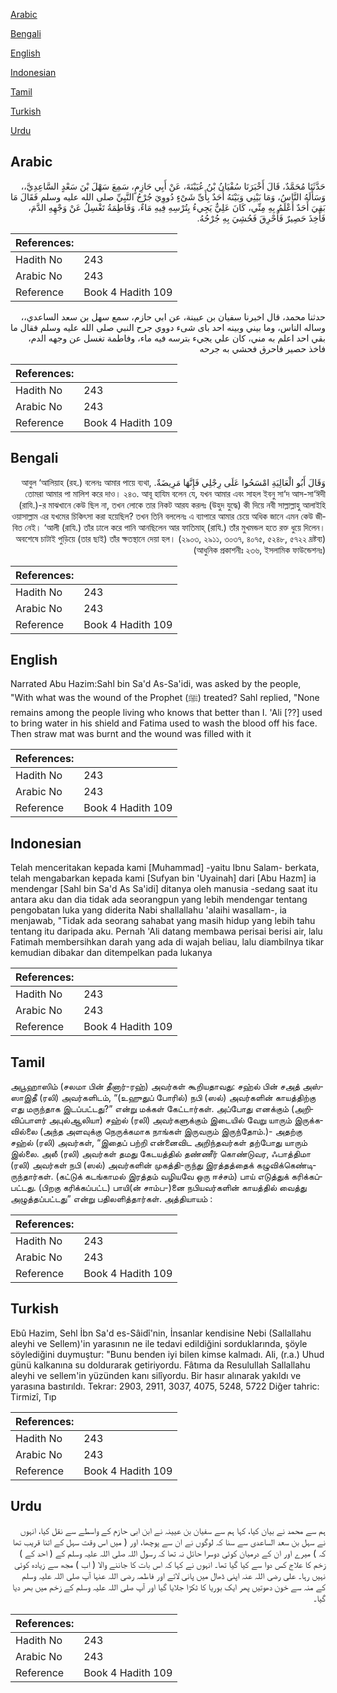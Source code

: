 [Arabic](#arabic)

[Bengali](#bengali)

[English](#english)

[Indonesian](#indonesian)

[Tamil](#tamil)

[Turkish](#turkish)

[Urdu](#urdu)

## Arabic


<div dir="rtl" lang="ar" style={{fontSize:'larger',backgroundColor:'#f8f9fa',padding:20}}>
حَدَّثَنَا مُحَمَّدٌ، قَالَ أَخْبَرَنَا سُفْيَانُ بْنُ عُيَيْنَةَ، عَنْ أَبِي حَازِمٍ، سَمِعَ سَهْلَ بْنَ سَعْدٍ السَّاعِدِيَّ،، وَسَأَلَهُ النَّاسُ، وَمَا بَيْنِي وَبَيْنَهُ أَحَدٌ بِأَىِّ شَىْءٍ دُووِيَ جُرْحُ النَّبِيِّ صلى الله عليه وسلم فَقَالَ مَا بَقِيَ أَحَدٌ أَعْلَمُ بِهِ مِنِّي، كَانَ عَلِيٌّ يَجِيءُ بِتُرْسِهِ فِيهِ مَاءٌ، وَفَاطِمَةُ تَغْسِلُ عَنْ وَجْهِهِ الدَّمَ، فَأُخِذَ حَصِيرٌ فَأُحْرِقَ فَحُشِيَ بِهِ جُرْحُهُ‏.‏
</div>
<div style={{backgroundColor:'#f8f9fa',padding:20, marginBottom: 10}}><table> <thead> <tr> <th>References:</th> <th></th> </tr> </thead> <tbody><tr><td>Hadith No</td><td>243</td></tr><tr><td>Arabic No</td><td>243</td></tr><tr><td>Reference</td><td>Book 4 Hadith 109</td></tr></tbody></table></div>


<div dir="rtl" lang="ar" style={{fontSize:'larger',backgroundColor:'#f8f9fa',padding:20}}>
حدثنا محمد، قال اخبرنا سفيان بن عيينة، عن ابي حازم، سمع سهل بن سعد الساعدي،، وساله الناس، وما بيني وبينه احد باى شىء دووي جرح النبي صلى الله عليه وسلم فقال ما بقي احد اعلم به مني، كان علي يجيء بترسه فيه ماء، وفاطمة تغسل عن وجهه الدم، فاخذ حصير فاحرق فحشي به جرحه
</div>
<div style={{backgroundColor:'#f8f9fa',padding:20, marginBottom: 10}}><table> <thead> <tr> <th>References:</th> <th></th> </tr> </thead> <tbody><tr><td>Hadith No</td><td>243</td></tr><tr><td>Arabic No</td><td>243</td></tr><tr><td>Reference</td><td>Book 4 Hadith 109</td></tr></tbody></table></div>

## Bengali


<div dir="rtl" lang="bn" style={{fontSize:'larger',backgroundColor:'#f8f9fa',padding:20}}>
وَقَالَ أَبُو الْعَالِيَةِ امْسَحُوا عَلَى رِجْلِي فَإِنَّهَا مَرِيضَةٌ. আবুল ‘আলিয়াহ (রহ.) বলেনঃ আমার পায়ে ব্যথা, তোমরা আমার পা মালিশ করে দাও। ২৪৩. আবূ হাযিম বলেন যে, যখন আমার এবং সাহল ইবনু সা‘দ আস-সা‘ঈদী (রাযি.)-র মাঝখানে কেউ ছিল না, তখন লোকে তার নিকট আরয করলঃ (উহুদ যুদ্ধে) কী দিয়ে নবী সাল্লাল্লাহু আলাইহি ওয়াসাল্লাম এর যখমের চিকিৎসা করা হয়েছিল? তখন তিনি বললেনঃ এ ব্যাপারে আমার চেয়ে অধিক জানে এমন কেউ জীবিত নেই। ‘আলী (রাযি.) তাঁর ঢালে করে পানি আনছিলেন আর ফাতিমাহ্ (রাযি.) তাঁর মুখমন্ডল হতে রক্ত ধুয়ে দিলেন। অবশেষে চাটাই পুড়িয়ে (তার ছাই) তাঁর ক্ষতস্থানে দেয়া হল। (২৯০৩, ২৯১১, ৩০৩৭, ৪০৭৫, ৫২৪৮, ৫৭২২ দ্রষ্টব্য) (আধুনিক প্রকাশনীঃ ২৩৬, ইসলামিক ফাউন্ডেশনঃ)
</div>
<div style={{backgroundColor:'#f8f9fa',padding:20, marginBottom: 10}}><table> <thead> <tr> <th>References:</th> <th></th> </tr> </thead> <tbody><tr><td>Hadith No</td><td>243</td></tr><tr><td>Arabic No</td><td>243</td></tr><tr><td>Reference</td><td>Book 4 Hadith 109</td></tr></tbody></table></div>

## English


<div dir="ltr" lang="en" style={{fontSize:'larger',backgroundColor:'#f8f9fa',padding:20}}>
Narrated Abu Hazim:Sahl bin Sa'd As-Sa'idi, was asked by the people, "With what was the wound of the Prophet (ﷺ) treated? Sahl replied, "None remains among the people living who knows that better than I. 'Ali [??] used to bring water in his shield and Fatima used to wash the blood off his face. Then straw mat was burnt and the wound was filled with it
</div>
<div style={{backgroundColor:'#f8f9fa',padding:20, marginBottom: 10}}><table> <thead> <tr> <th>References:</th> <th></th> </tr> </thead> <tbody><tr><td>Hadith No</td><td>243</td></tr><tr><td>Arabic No</td><td>243</td></tr><tr><td>Reference</td><td>Book 4 Hadith 109</td></tr></tbody></table></div>

## Indonesian


<div dir="ltr" lang="id" style={{fontSize:'larger',backgroundColor:'#f8f9fa',padding:20}}>
Telah menceritakan kepada kami [Muhammad] -yaitu Ibnu Salam- berkata, telah mengabarkan kepada kami [Sufyan bin 'Uyainah] dari [Abu Hazm] ia mendengar [Sahl bin Sa'd As Sa'idi] ditanya oleh manusia -sedang saat itu antara aku dan dia tidak ada seorangpun yang lebih mendengar tentang pengobatan luka yang diderita Nabi shallallahu 'alaihi wasallam-, ia menjawab, "Tidak ada seorang sahabat yang masih hidup yang lebih tahu tentang itu daripada aku. Pernah 'Ali datang membawa perisai berisi air, lalu Fatimah membersihkan darah yang ada di wajah beliau, lalu diambilnya tikar kemudian dibakar dan ditempelkan pada lukanya
</div>
<div style={{backgroundColor:'#f8f9fa',padding:20, marginBottom: 10}}><table> <thead> <tr> <th>References:</th> <th></th> </tr> </thead> <tbody><tr><td>Hadith No</td><td>243</td></tr><tr><td>Arabic No</td><td>243</td></tr><tr><td>Reference</td><td>Book 4 Hadith 109</td></tr></tbody></table></div>

## Tamil


<div dir="ltr" lang="ta" style={{fontSize:'larger',backgroundColor:'#f8f9fa',padding:20}}>
அபூஹாஸிம் (சலமா பின் தீனார்-ரஹ்) அவர்கள் கூறியதாவது: சஹ்ல் பின் சஅத் அஸ்ஸாஇதீ (ரலி) அவர்களிடம், “(உஹுதுப் போரில்) நபி (ஸல்) அவர்களின் காயத்திற்கு எது மருந்தாக இடப்பட்டது?” என்று மக்கள் கேட்டார்கள். அப்போது எனக்கும் (அறிவிப்பாளர் அபுல்ஆலியா) சஹ்ல் (ரலி) அவர்களுக்கும் இடையில் வேறு யாரும் இருக்கவில்லை (அந்த அளவுக்கு நெருக்கமாக நாங்கள் இருவரும் இருந்தோம்.)- அதற்கு சஹ்ல் (ரலி) அவர்கள், “இதைப் பற்றி என்னைவிட அறிந்தவர்கள் தற்போது யாரும் இல்லை. அலீ (ரலி) அவர்கள் தமது கேடயத்தில் தண்ணீர் கொண்டுவர, ஃபாத்திமா (ரலி) அவர்கள் நபி (ஸல்) அவர்களின் முகத்தி-ருந்து இரத்தத்தைக் கழுவிக்கெண்டிருந்தார்கள். (கட்டுக் கடங்காமல் இரத்தம் வழியவே ஒரு ஈச்சம்) பாய் எடுத்துக் கரிக்கப்பட்டது. (பிறகு கரிக்கப்பட்ட) பாயி(ன் சாம்ப-)னை நபியவர்களின் காயத்தில் வைத்து அழுத்தப்பட்டது” என்று பதிலளித்தார்கள். அத்தியாயம் :
</div>
<div style={{backgroundColor:'#f8f9fa',padding:20, marginBottom: 10}}><table> <thead> <tr> <th>References:</th> <th></th> </tr> </thead> <tbody><tr><td>Hadith No</td><td>243</td></tr><tr><td>Arabic No</td><td>243</td></tr><tr><td>Reference</td><td>Book 4 Hadith 109</td></tr></tbody></table></div>

## Turkish


<div dir="ltr" lang="tr" style={{fontSize:'larger',backgroundColor:'#f8f9fa',padding:20}}>
Ebû Hazim, Sehl İbn Sa'd es-Sâidî'nin, İnsanlar kendisine Nebi (Sallallahu aleyhi ve Sellem)'in yarasının ne ile tedavi edildiğini sorduklarında, şöyle söylediğini duymuştur: "Bunu benden iyi bilen kimse kalmadı. Ali, (r.a.) Uhud günü kalkanına su doldurarak getiriyordu. Fâtıma da Resulullah Sallallahu aleyhi ve sellem'in yüzünden kanı silîyordu. Bir hasır alınarak yakıldı ve yarasına bastırıldı. Tekrar: 2903, 2911, 3037, 4075, 5248, 5722 Diğer tahric: Tirmizî, Tıp
</div>
<div style={{backgroundColor:'#f8f9fa',padding:20, marginBottom: 10}}><table> <thead> <tr> <th>References:</th> <th></th> </tr> </thead> <tbody><tr><td>Hadith No</td><td>243</td></tr><tr><td>Arabic No</td><td>243</td></tr><tr><td>Reference</td><td>Book 4 Hadith 109</td></tr></tbody></table></div>

## Urdu


<div dir="rtl" lang="ur" style={{fontSize:'larger',backgroundColor:'#f8f9fa',padding:20}}>
ہم سے محمد نے بیان کیا، کہا ہم سے سفیان بن عیینہ نے ابن ابی حازم کے واسطے سے نقل کیا، انہوں نے سہل بن سعد الساعدی سے سنا کہ لوگوں نے ان سے پوچھا، اور ( میں اس وقت سہل کے اتنا قریب تھا کہ ) میرے اور ان کے درمیان کوئی دوسرا حائل نہ تھا کہ رسول اللہ صلی اللہ علیہ وسلم کے ( احد کے ) زخم کا علاج کس دوا سے کیا گیا تھا۔ انہوں نے کہا کہ اس بات کا جاننے والا ( اب ) مجھ سے زیادہ کوئی نہیں رہا۔ علی رضی اللہ عنہ اپنی ڈھال میں پانی لاتے اور فاطمہ رضی اللہ عنہا آپ صلی اللہ علیہ وسلم کے منہ سے خون دھوتیں پھر ایک بوریا کا ٹکڑا جلایا گیا اور آپ صلی اللہ علیہ وسلم کے زخم میں بھر دیا گیا۔
</div>
<div style={{backgroundColor:'#f8f9fa',padding:20, marginBottom: 10}}><table> <thead> <tr> <th>References:</th> <th></th> </tr> </thead> <tbody><tr><td>Hadith No</td><td>243</td></tr><tr><td>Arabic No</td><td>243</td></tr><tr><td>Reference</td><td>Book 4 Hadith 109</td></tr></tbody></table></div>